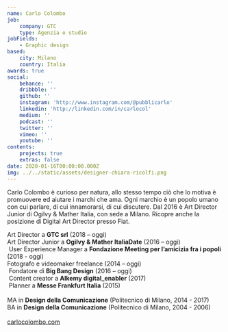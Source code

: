 ```yaml
---
name: Carlo Colombo
job:
    company: GTC
    type: Agenzia o studio
jobFields:
    - Graphic design
based:
    city: Milano
    country: Italia
awards: true
social:
    behance: ''
    dribbble: ''
    github: ''
    instagram: 'http://www.instagram.com/@pubblicarlo'
    linkedin: 'http://linkedin.com/in/carlocol'
    medium: ''
    podcast: ''
    twitter: ''
    vimeo: ''
    youtube: ''
contents:
    projects: true
    extras: false
date: 2020-01-16T00:00:00.000Z
img: ../../static/assets/designer-chiara-ricolfi.png
---
```


Carlo Colombo è curioso per natura, allo stesso tempo ciò che lo motiva è promuovere ed aiutare i marchi che ama. Ogni marchio è un popolo umano con cui parlare, di cui innamorarsi, di cui discutere. Dal 2016 è Art Director Junior di Ogilvy & Mather Italia, con sede a Milano. Ricopre anche la posizione di Digital Art Director presso Fiat.

Art Director a **GTC srl** (2018 – oggi)   
Art Director Junior a **Ogilvy & Mather ItaliaDate** (2016 – oggi)  
 User Experience Manager a **Fondazione Meeting per l’amicizia fra i popoli** (2018 - oggi)  
Fotografo e videomaker freelance (2014 – oggi)  
 Fondatore di **Big Bang Design** (2016 – oggi)  
 Content creator a **Alkemy digital_enabler** (2017)  
 Planner a **Messe Frankfurt Italia** (2015)<br><br>
MA in **Design della Comunicazione** (Politecnico di Milano, 2014 - 2017)  
BA in **Design della Comunicazione** (Politecnico di Milano, 2004 - 2006)<br><br>
[carlocolombo.com](http://www.carlocolombofoto.com/portfolio/html/index.html)
